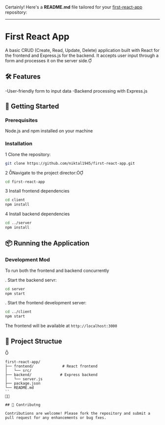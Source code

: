 Certainly! Here's a **README.md** file tailored for your [first-react-app](https://github.com/niktal1945/first-react-app) repository:

---

# First React App

A basic CRUD (Create, Read, Update, Delete) application built with React for the frontend and Express.js for the backend. It accepts user input through a form and processes it on the server side.

## 🛠️ Features

-User-friendly form to input data
-Backend processing with Express.js

## 🚀 Getting Started

### Prerequisites

Node.js and npm installed on your machine

### Installation

1 Clone the repository:
   ```bash
   git clone https://github.com/niktal1945/first-react-app.git
   ```

2 Navigate to the project director:
   ```bash
   cd first-react-app
   ```

3 Install frontend dependencies
   ```bash
   cd client
   npm install
   ```

4 Install backend dependencies
   ```bash
   cd ../server
   npm install
   ```

## 📦 Running the Application

### Development Mod

To run both the frontend and backend concurrently

. Start the backend servr:
   ```bash
   cd server
   npm start
   ```

. Start the frontend development server:
   ```bash
   cd ../client
   npm start
   ```


The frontend will be available at `http://localhost:3000`

## 📁 Project Structue


```
first-react-app/
├── frontend/             # React frontend
│   └── src/
├── backend/             # Express backend
│   └── server.js
├── package.json
└── README.md
``


## 🤝 Contributng

Contributions are welcome! Please fork the repository and submit a pull request for any enhancements or bug fxes. 